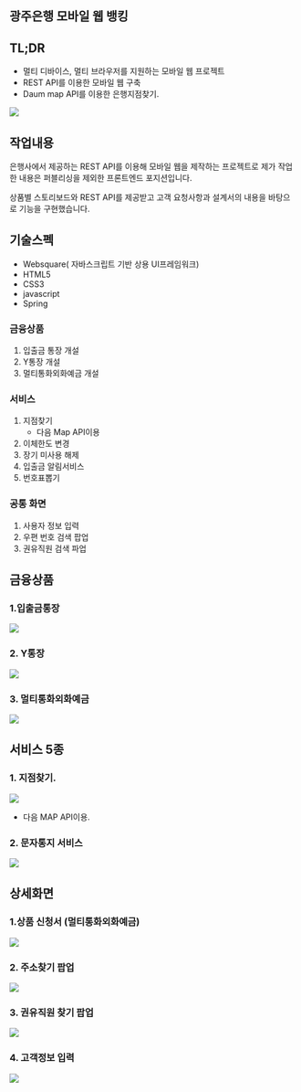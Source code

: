 ## 광주은행 모바일 웹 뱅킹

## TL;DR
- 멀티 디바이스, 멀티 브라우저를 지원하는 모바일 웹 프로젝트
- REST API를 이용한 모바일 웹 구축  
- Daum map API를 이용한 은행지점찾기.  

![](../resource/광주은행/1.png)


## 작업내용
은행사에서 제공하는 REST API를 이용해 모바일 웹을 제작하는 프로젝트로 제가 작업한 내용은 퍼블리싱을 제외한 프론트엔드 포지션입니다.  

상품별 스토리보드와 REST API를 제공받고 고객 요청사항과 설계서의 내용을 바탕으로 기능을 구현했습니다.

## 기술스펙
- Websquare( 자바스크립트 기반 상용 UI프레임워크)
- HTML5
- CSS3
- javascript
- Spring 



### 금융상품
1. 입출금 통장 개설
2. Y통장 개설
3. 멀티통화외화예금 개설


### 서비스
1. 지점찾기
    - 다음 Map API이용
2. 이체한도 변경
3. 장기 미사용 해제
4. 입출금 알림서비스 
5. 번호표뽑기


### 공통 화면
1. 사용자 정보 입력
2. 우편 번호 검색 팝업
3. 권유직원 검색 파업


## 금융상품

### 1.입출금통장
![](../resource/광주은행/2.png)

### 2. Y통장
![](../resource/광주은행/3.png)

### 3. 멀티통화외화예금
![](../resource/광주은행/4.png)


## 서비스 5종

### 1. 지점찾기.
![](../resource/광주은행/5.png)

- 다음 MAP API이용.

### 2. 문자통지 서비스
![](../resource/광주은행/6.png)


## 상세화면

### 1.상품 신청서 (멀티통화외화예금)
![](../resource/광주은행/10.png)


### 2. 주소찾기 팝업
![](../resource/광주은행/8.png)


### 3. 권유직원 찾기 팝업
![](../resource/광주은행/9.png)


### 4. 고객정보 입력
![](../resource/광주은행/7.png)

